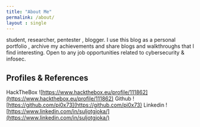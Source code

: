```yaml
---
title: "About Me"
permalink: /about/
layout : single
---
```


student, researcher, pentester , blogger.
I use this blog as a personal portfolio , archive my achievements and share blogs and walkthroughs that I find interesting.
Open to any job opportunities related to cybersecurity & infosec.


## Profiles & References
HackTheBox ![https://www.hackthebox.eu/profile/111862](https://www.hackthebox.eu/profile/111862)
Github ![https://github.com/pi0x73](https://github.com/pi0x73)
Linkedin ![https://www.linkedin.com/in/suljotgjoka/](https://www.linkedin.com/in/suljotgjoka/)
